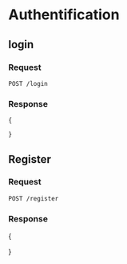 # Authentification

## login

### Request

`POST /login`

### Response

    {

    }




## Register

### Request 

`POST /register`

### Response

{

}
